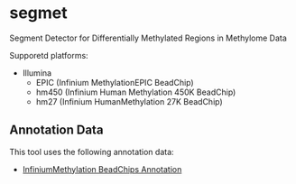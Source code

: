 segmet
======

Segment Detector for Differentially Methylated Regions in Methylome Data

Supporetd platforms:

- Illumina
  - EPIC (Infinium MethylationEPIC BeadChip)
  - hm450 (Infinium Human Methylation 450K BeadChip)
  - hm27 (Infinium HumanMethylation 27K BeadChip)

Annotation Data
---------------

This tool uses the following annotation data:

- [InfiniumMethylation BeadChips Annotation](https://zwdzwd.github.io/InfiniumAnnotation)
